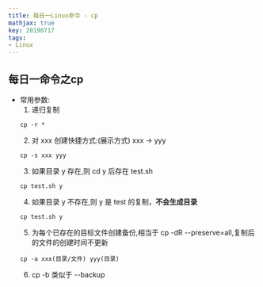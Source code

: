 ```yaml
---
title: 每日一Linux命令 - cp
mathjax: true
key: 20190717
tags:
- Linux
---
```

## 每日一命令之cp
- 常用参数:
    1. 递归复制 
    ```
    cp -r * 
    ```
    2. 对 xxx 创建快捷方式:(展示方式) xxx -> yyy
    ``` 
    cp -s xxx yyy
    ```
    3. 如果目录 y 存在,则 cd y 后存在 test.sh
    ```
    cp test.sh y
    ```
    4. 如果目录 y 不存在,则 y 是 test 的复制，**不会生成目录**
    ```
    cp test.sh y 
    ```
    5.  为每个已存在的目标文件创建备份,相当于 cp -dR --preserve=all,复制后的文件的创建时间不更新
    ```
    cp -a xxx(目录/文件) yyy(目录)
    ```
    6. cp -b 类似于 --backup